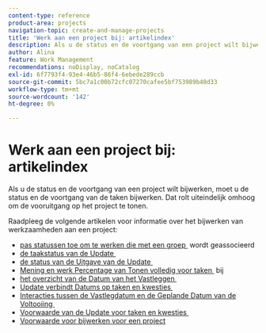 ```yaml
---
content-type: reference
product-area: projects
navigation-topic: create-and-manage-projects
title: 'Werk aan een project bij: artikelindex'
description: Als u de status en de voortgang van een project wilt bijwerken, moet u de status en de voortgang van de taken bijwerken. Dat rolt uiteindelijk omhoog om de vooruitgang op het project te tonen.
author: Alina
feature: Work Management
recommendations: noDisplay, noCatalog
exl-id: 6f7793f4-93e4-46b5-86f4-6ebede289ccb
source-git-commit: 5bc7a1c00b72cfc07270cafee5bf753989b48d33
workflow-type: tm+mt
source-wordcount: '142'
ht-degree: 0%

---
```


# Werk aan een project bij: artikelindex

<!--Audited: 01/2024-->

Als u de status en de voortgang van een project wilt bijwerken, moet u de status en de voortgang van de taken bijwerken. Dat rolt uiteindelijk omhoog om de vooruitgang op het project te tonen.

Raadpleeg de volgende artikelen voor informatie over het bijwerken van werkzaamheden aan een project:

* [&#x200B; pas statussen toe om te werken die met een groep &#x200B;](../../../manage-work/projects/updating-work-in-a-project/apply-custom-status-work-assigned-to-group.md) wordt geassocieerd
* [&#x200B; de taakstatus van de Update &#x200B;](../../../manage-work/projects/updating-work-in-a-project/update-task-status.md)
* [&#x200B; de status van de Uitgave van de Update &#x200B;](../../../manage-work/projects/updating-work-in-a-project/update-issue-status.md)
* [&#x200B; Mening en werk Percentage van Tonen volledig voor taken &#x200B;](../../../manage-work/projects/updating-work-in-a-project/view-update-percent-complete-for-tasks.md) bij
* [&#x200B; het overzicht van de Datum van het Vastleggen &#x200B;](../../../manage-work/projects/updating-work-in-a-project/overview-of-commit-dates.md)
* [&#x200B; Update verbindt Datums op taken en kwesties &#x200B;](../../../manage-work/projects/updating-work-in-a-project/update-commit-date-on-tasks-and-issues.md)
* [&#x200B; Interacties tussen de Vastlegdatum en de Geplande Datum van de Voltooiing &#x200B;](../../../manage-work/projects/updating-work-in-a-project/interactions-between-commit-and-planned-completion-dates.md)
* [&#x200B; Voorwaarde van de Update voor taken en kwesties &#x200B;](../../../manage-work/projects/updating-work-in-a-project/update-condition-for-tasks-and-issues.md)
* [Voorwaarde voor bijwerken voor een project](../../../manage-work/projects/updating-work-in-a-project/update-condition-on-project.md)
